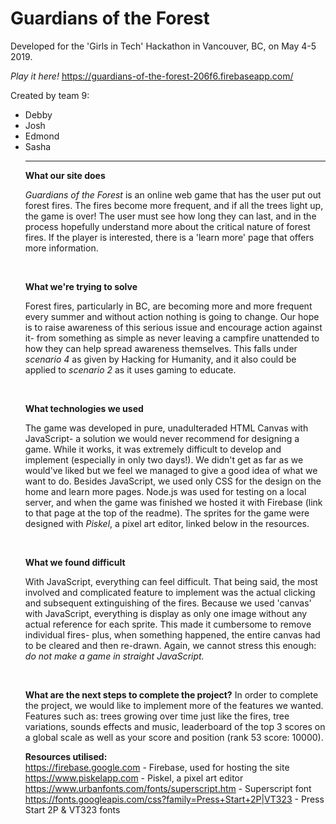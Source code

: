 # Guardians of the Forest

Developed for the 'Girls in Tech' Hackathon in Vancouver, BC, on May 4-5 2019.

<i>Play it here!</i>
https://guardians-of-the-forest-206f6.firebaseapp.com/

Created by team 9:
<ul>
  <li>Debby</li>
  <li>Josh</li>
  <li>Edmond</li>
  <li>Sasha</li>

------------------------------------------------------------------------------------------------------------------------------

<b>What our site does</b>

<i>Guardians of the Forest</i> is an online web game that has the user put out forest fires. The fires become more frequent, and if all the trees light up, the game is over! The user must see how long they can last, and in the process hopefully understand more about the critical nature of forest fires. If the player is interested, there is a 'learn more' page that offers more information.

<br>

<b>What we're trying to solve</b>

Forest fires, particularly in BC, are becoming more and more frequent every summer and without action nothing is going to change. Our hope is to raise awareness of this serious issue and encourage action against it- from something as simple as never leaving a campfire unattended to how they can help spread awareness themselves.
This falls under <i>scenario 4</i> as given by Hacking for Humanity, and it also could be applied to <i>scenario 2</i> as it uses gaming to educate.

<br>

<b>What technologies we used</b>

The game was developed in pure, unadulteraded HTML Canvas with JavaScript- a solution we would never recommend for designing a game. While it works, it was extremely difficult to develop and implement (especially in only two days!). We didn't get as far as we would've liked but we feel we managed to give a good idea of what we want to do.
Besides JavaScript, we used only CSS for the design on the home and learn more pages. Node.js was used for testing on a local server, and when the game was finished we hosted it with Firebase (link to that page at the top of the readme). The sprites for the game were designed with <i>Piskel</i>, a pixel art editor, linked below in the resources.

<br>

<b>What we found difficult</b>

With JavaScript, everything can feel difficult. That being said, the most involved and complicated feature to implement was the actual clicking and subsequent extinguishing of the fires. Because we used 'canvas' with JavaScript, everything is display as only one image without any actual reference for each sprite. This made it cumbersome to remove individual fires- plus, when something happened, the entire canvas had to be cleared and then re-drawn. Again, we cannot stress this enough: <i>do not make a game in straight JavaScript.</i>

<br>

<b>What are the next steps to complete the project?</b>
In order to complete the project, we would like to implement more of the features we wanted. Features such as: trees growing over time just like the fires, tree variations, sounds effects and music, leaderboard of the top 3 scores on a global scale as well as your score and position (rank 53 score: 10000). 



<b>Resources utilised:</b><br>
https://firebase.google.com - Firebase, used for hosting the site<br>
https://www.piskelapp.com - Piskel, a pixel art editor<br>
https://www.urbanfonts.com/fonts/superscript.htm - Superscript font<br>
https://fonts.googleapis.com/css?family=Press+Start+2P|VT323 - Press Start 2P & VT323 fonts



